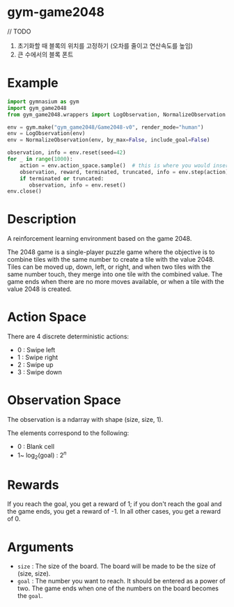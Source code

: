 # gym-game2048

// TODO
1. 초기화할 때 블록의 위치를 고정하기 (오차를 줄이고 연산속도를 높임)
2. 큰 수에서의 블록 폰트

# Example
```python
import gymnasium as gym
import gym_game2048
from gym_game2048.wrappers import LogObservation, NormalizeObservation

env = gym.make("gym_game2048/Game2048-v0", render_mode="human")
env = LogObservation(env)
env = NormalizeObservation(env, by_max=False, include_goal=False)

observation, info = env.reset(seed=42)
for _ in range(1000):
    action = env.action_space.sample()  # this is where you would insert your policy
    observation, reward, terminated, truncated, info = env.step(action)
    if terminated or truncated:
       observation, info = env.reset()
env.close()
```

# Description
A reinforcement learning environment based on the game 2048.

The 2048 game is a single-player puzzle game where the objective is to combine tiles with the same number to create a tile with the value 2048. Tiles can be moved up, down, left, or right, and when two tiles with the same number touch, they merge into one tile with the combined value. The game ends when there are no more moves available, or when a tile with the value 2048 is created.

# Action Space
There are 4 discrete deterministic actions:
* 0 : Swipe left
* 1 : Swipe right
* 2 : Swipe up
* 3 : Swipe down

# Observation Space
The observation is a ndarray with shape (size, size, 1).

The elements correspond to the following:
* 0 : Blank cell
* 1~ $\log_{2} (\text{goal})$ : $2^n$

# Rewards
If you reach the goal, you get a reward of 1; if you don't reach the goal and the game ends, you get a reward of -1. In all other cases, you get a reward of 0.

# Arguments
* `size` : The size of the board. The board will be made to be the size of (size, size).
* `goal` : The number you want to reach. It should be entered as a power of two. The game ends when one of the numbers on the board becomes the `goal`.
